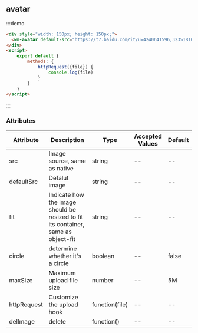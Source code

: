## avatar

:::demo

```html
<div style="width: 150px; height: 150px;">
  <wm-avatar default-src="https://t7.baidu.com/it/u=4240641596,3235181048&fm=193&f=GIF" :http-request="httpRequest" @delImage="()=>{src=''}" />
</div>
<script>
    export default {
        methods: {
            httpRequest({file}) {
                console.log(file)
            }
        }
    }
</script>
```

:::

### Attributes

| Attribute | Description | Type | Accepted Values | Default
|---------|--------|-------| --------|--------
| src | Image source, same as native | string | -- | --
| defaultSrc | Defalut image | string | -- | --
| fit | Indicate how the image should be resized to fit its container, same as object-fit | string | -- | --
| circle | determine whether it's a circle | boolean | -- | false
| maxSize | Maximum upload file size | number | -- | 5M
| httpRequest | Customize the upload hook | function(file) | -- | --
| delImage | delete | function() | -- | --
